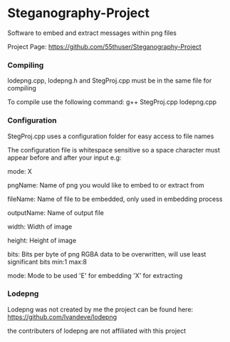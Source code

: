 # Steganography-Project
Software to embed and extract messages within png files

Project Page: https://github.com/55thuser/Steganography-Project
### Compiling
lodepng.cpp, lodepng.h and StegProj.cpp must be in the same file for compiling

To compile use the following command:   g++ StegProj.cpp lodepng.cpp
### Configuration
StegProj.cpp uses a configuration folder for easy access to file names

The configuration file is whitespace sensitive so a space character must appear before and after your input e.g:

mode: X 

pngName:    Name of png you would like to embed to or extract from

fileName:   Name of file to be embedded, only used in embedding process

outputName: Name of output file

width:      Width of image

height:     Height of image

bits:       Bits per byte of png RGBA data to be overwritten, will use least significant bits min:1 max:8

mode:       Mode to be used 'E' for embedding 'X' for extracting

### Lodepng
Lodepng was not created by me the project can be found here: https://github.com/lvandeve/lodepng

the contributers of lodepng are not affiliated with this project